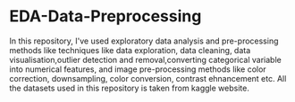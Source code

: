 # EDA-Data-Preprocessing
In this repository, I've used exploratory data analysis and pre-processing methods like techniques like data exploration, data cleaning, data visualisation,outlier detection and removal,converting categorical variable into numerical features, and image pre-processing methods like color correction, downsampling, color conversion, contrast ehnancement etc.
All the datasets used in this repository is taken from kaggle website.
